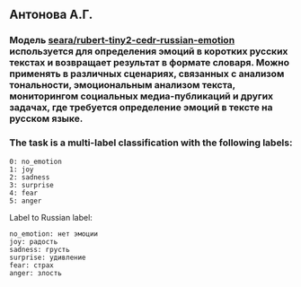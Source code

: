 ## Антонова А.Г.
### Модель [seara/rubert-tiny2-cedr-russian-emotion](https://huggingface.co/seara/rubert-tiny2-cedr-russian-emotion) используется для определения эмоций в коротких русских текстах и возвращает результат в формате словаря. Можно применять в различных сценариях, связанных с анализом тональности, эмоциональным анализом текста, мониторингом социальных медиа-публикаций и других задачах, где требуется определение эмоций в тексте на русском языке.
### The task is a multi-label classification with the following labels:
```phyton
0: no_emotion
1: joy
2: sadness
3: surprise
4: fear
5: anger
```
Label to Russian label:
```phyton
no_emotion: нет эмоции
joy: радость
sadness: грусть
surprise: удивление
fear: страх
anger: злость
```
